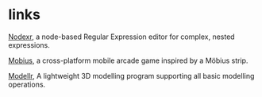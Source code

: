 # links

[Nodexr](https://jcparkyn.github.io/nodexr), a node-based Regular Expression editor for complex, nested expressions.

[Mobius](https://play.google.com/store/apps/details?id=com.Jamosium.Mobius), a cross-platform mobile arcade game inspired by a Möbius strip.

[Modellr](https://jcparkyn.github.io/Modellr), A lightweight 3D modelling program supporting all basic modelling operations.
